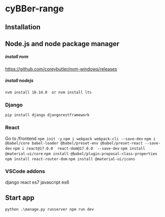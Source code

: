 # cyBBer-range

## Installation


## Node.js and node package manager
##### install nvm
https://github.com/coreybutler/nvm-windows/releases
##### install nodejs
`nvm install 18.14.0  or nvm install lts`


### Django
`pip install django djangorestframework`

### React
Go to /frontend
`npm init -y`
`npm i webpack webpack-cli --save-dev`
`npm i @babel/core babel-loader @babel/preset-env @babel/preset-react --save-dev`
`npm i react@17.0.0  react-dom@17.0.0  --save-dev`
`npm install @material-ui/core`
`npm install @babel/plugin-proposal-class-properties`
`npm install react-router-dom`
`npm install @material-ui/icons`

### VSCode addons
django
react es7
javascript es6



## Start app
`python .\manage.py runserver
npm run dev`
